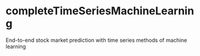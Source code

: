 # completeTimeSeriesMachineLearning
End-to-end stock market prediction with time series methods of machine learning
